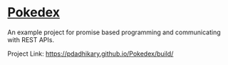 # [Pokedex](https://pdadhikary.github.io/Pokedex/build/)

An example project for promise based programming and communicating with REST APIs.

Project Link: https://pdadhikary.github.io/Pokedex/build/
